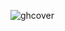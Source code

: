 ![ghcover](https://user-images.githubusercontent.com/10326733/192013522-30b43fba-0cd7-4713-a65a-dd5d10b05df4.png)
